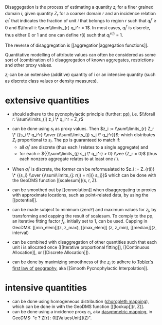 Disaggegation is the process of estimating a quantity *z*<sub>*i*</sub> for a finer grained domain *i*, given quantity *Z*<sub>*r*</sub> for a
coarser domain *r* and an incidence relation *q*<sub>*i*</sub><sup>*r*</sup> that indicates the fraction of unit *i* that belongs to region *r* such that *q*<sub>*i*</sub><sup>*r*</sup> ≥ 0 and $\\forall i: \\sum\\limits_{r}  q_i^r = 1$. In most cases, *q*<sub>*i*</sub><sup>*r*</sup> is discrete, thus either 0 or 1 and one can define *r*(*i*) such that *q*<sub>*i*</sub><sup>*r*(*i*)</sup> = 1.

The reverse of disaggregation is [[aggregation|aggregation functions]].

Quantitative modelling of attribute values can often be considered as some sort of (combination of ) disaggregation of known aggregates, restrictions and other proxy values.

*z*<sub>*i*</sub> can be an extensive (additive) quantity of i or an intensive quantity (such as discrete class values or density measures).

# extensive quantities

-   should adhere to the pycnophylactic principle (further: pp), i.e.
    $\\forall r: \\sum\\limits_{i} z_i \* q_i^r = Z_r$

<!-- -->

-   can be done using *s*<sub>*i*</sub> as proxy values. Then $z_i := \\sum\\limits_{r} Z_r \* {{s_i \* q_i^r} \\over {\\sum\\limits_{j}  s_j \* q_j^r}}$;
    which distributes *Z*<sub>*r*</sub> proportional to
    *s*<sub>*i*</sub>. The pp is guaranteed to match if:
    -   all *q*<sub>*i*</sub><sup>*r*</sup> are discrete (thus each *i* relates to a single aggregate) and 
    -   for each r:
        ${{\\sum\\limits_{j}  s_j \* q_j^r} > 0} \\vee {Z_r = 0}$ (thus each nonzero aggregate relates to at least one *i* ).

<!-- -->

-   When *q*<sub>*i*</sub><sup>*r*</sup> is discrete, the former can be reformualated to
    $z_i := Z_{r(i)} \* {{s_i} \\over {\\sum\\limits_{j: r(j) = r(i)} s_j}}$ which can be done with the GeoDMS function [[scalesum]](s, r, Z).

<!-- -->

-   can be smoothed out by [[convolution]] when disaggregating to proxies with approximate locations, such as point-related data, by using the [[potential]].

<!-- -->

-   can be made subject to minimum (zero?) and maximum values for *z*<sub>*i*</sub>, by transforming and capping the result of scalesum. To comply to the pp, an iterative fitting factor *f*<sub>*r*</sub>, initially set to 1, can be used. Capping in GeoDMS: [[min_elem]](z, z_max), [[max_elem]]
(z, z_min), [[median]](z, interval)

<!-- -->

-   can be combined with disaggregation of other quantities such that each unit i is allocated once ([[Iterative proportional fitting]], [[Continuous Allocation]], or [[Discrete Allocation]]).

<!-- -->

-   can be done by maximizing smoothness of the *z*<sub>*i*</sub> to adhere to [Tobler's first law of geography](http://en.wikipedia.org/wiki/Tobler's_first_law_of_geography), aka [[Smooth Pycnophylactic Interpolation]].

# intensive quantities

-   can be done using homogeneous distribution ([choropleth mapping](http://en.wikipedia.org/wiki/Choropleth_map)), which can be
    done in with the GeoDMS function [[[lookup]](r, Z)].
-   can be done using a incidence proxy *c*<sub>*i*</sub>, aka [dasymmetric mapping](http://en.wikipedia.org/wiki/Dasymetric_map),
    in GeoDMS: "c ? Z\[r\] : 0\[[ValuesUnit]](Z)\".